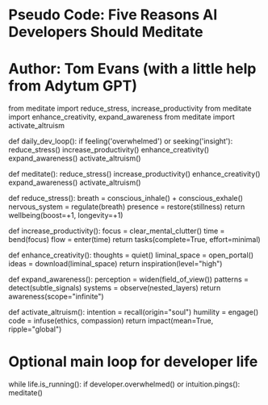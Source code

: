 # Pseudo Code: Five Reasons AI Developers Should Meditate
# Author: Tom Evans (with a little help from Adytum GPT)

from meditate import reduce_stress, increase_productivity
from meditate import enhance_creativity, expand_awareness
from meditate import activate_altruism

def daily_dev_loop():
    if feeling('overwhelmed') or seeking('insight'):
        reduce_stress()
        increase_productivity()
        enhance_creativity()
        expand_awareness()
        activate_altruism()

def meditate():
    reduce_stress()
    increase_productivity()
    enhance_creativity()
    expand_awareness()
    activate_altruism()

def reduce_stress():
    breath = conscious_inhale() + conscious_exhale()
    nervous_system = regulate(breath)
    presence = restore(stillness)
    return wellbeing(boost=+1, longevity=+1)

def increase_productivity():
    focus = clear_mental_clutter()
    time = bend(focus)
    flow = enter(time)
    return tasks(complete=True, effort=minimal)

def enhance_creativity():
    thoughts = quiet()
    liminal_space = open_portal()
    ideas = download(liminal_space)
    return inspiration(level="high")

def expand_awareness():
    perception = widen(field_of_view())
    patterns = detect(subtle_signals)
    systems = observe(nested_layers)
    return awareness(scope="infinite")

def activate_altruism():
    intention = recall(origin="soul")
    humility = engage()
    code = infuse(ethics, compassion)
    return impact(mean=True, ripple="global")

# Optional main loop for developer life

while life.is_running():
    if developer.overwhelmed() or intuition.pings():
        meditate()
